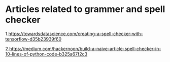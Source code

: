 # Articles related to grammer and spell checker

1.https://towardsdatascience.com/creating-a-spell-checker-with-tensorflow-d35b23939f60

2.https://medium.com/hackernoon/build-a-naive-article-spell-checker-in-10-lines-of-python-code-b325a67f2c3
